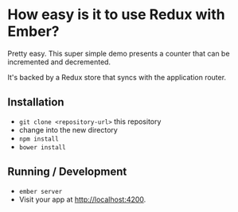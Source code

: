 # How easy is it to use Redux with Ember?

Pretty easy. This super simple demo presents a counter that can be 
incremented and decremented.

It's backed by a Redux store that syncs with the application router. 

## Installation

* `git clone <repository-url>` this repository
* change into the new directory
* `npm install`
* `bower install`

## Running / Development

* `ember server`
* Visit your app at [http://localhost:4200](http://localhost:4200).
